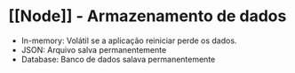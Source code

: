 # [[Node]] - Armazenamento de dados

- In-memory: Volátil se a aplicação reiniciar perde os dados.
- JSON: Arquivo salva permanentemente
- Database: Banco de dados salava permanentemente